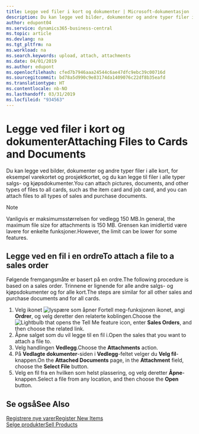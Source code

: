 ```yaml
---
title: Legge ved filer i kort og dokumenter | Microsoft-dokumentasjon
description: Du kan legge ved bilder, dokumenter og andre typer filer i alle kort i alle typer salgs- og kjøpsdokumenter.
author: edupont04
ms.service: dynamics365-business-central
ms.topic: article
ms.devlang: na
ms.tgt_pltfrm: na
ms.workload: na
ms.search.keywords: upload, attach, attachments
ms.date: 04/01/2019
ms.author: edupont
ms.openlocfilehash: cfed7b7946aaa24544c6ae47dfc9ebc39c00716d
ms.sourcegitcommit: bd78a5d990c9e83174da1409076c22df8b35eafd
ms.translationtype: HT
ms.contentlocale: nb-NO
ms.lasthandoff: 03/31/2019
ms.locfileid: "934563"
---
```

# <a name="attaching-files-to-cards-and-documents"></a><span data-ttu-id="b93e2-103">Legge ved filer i kort og dokumenter</span><span class="sxs-lookup"><span data-stu-id="b93e2-103">Attaching Files to Cards and Documents</span></span>
<span data-ttu-id="b93e2-104">Du kan legge ved bilder, dokumenter og andre typer filer i alle kort, for eksempel varekortet og prosjektkortet, og du kan legge til filer i alle typer salgs- og kjøpsdokumenter.</span><span class="sxs-lookup"><span data-stu-id="b93e2-104">You can attach pictures, documents, and other types of files to all cards, such as the item card and job card, and you can attach files to all types of sales and purchase documents.</span></span>

> [!Note]
> <span data-ttu-id="b93e2-105">Vanligvis er maksimumsstørrelsen for vedlegg 150 MB.</span><span class="sxs-lookup"><span data-stu-id="b93e2-105">In general, the maximum file size for attachments is 150 MB.</span></span> <span data-ttu-id="b93e2-106">Grensen kan imidlertid være lavere for enkelte funksjoner.</span><span class="sxs-lookup"><span data-stu-id="b93e2-106">However, the limit can be lower for some features.</span></span> 

## <a name="to-attach-a-file-to-a-sales-order"></a><span data-ttu-id="b93e2-107">Legge ved en fil i en ordre</span><span class="sxs-lookup"><span data-stu-id="b93e2-107">To attach a file to a sales order</span></span>
<span data-ttu-id="b93e2-108">Følgende fremgangsmåte er basert på en ordre.</span><span class="sxs-lookup"><span data-stu-id="b93e2-108">The following procedure is based on a sales order.</span></span> <span data-ttu-id="b93e2-109">Trinnene er lignende for alle andre salgs- og kjøpsdokumenter og for alle kort.</span><span class="sxs-lookup"><span data-stu-id="b93e2-109">The steps are similar for all other sales and purchase documents and for all cards.</span></span>

1. <span data-ttu-id="b93e2-110">Velg ikonet ![lyspære som åpner Fortell meg-funksjonen](media/ui-search/search_small.png "Fortell hva du vil gjøre") ikonet, angi **Ordrer**, og velg deretter den relaterte koblingen.</span><span class="sxs-lookup"><span data-stu-id="b93e2-110">Choose the ![Lightbulb that opens the Tell Me feature](media/ui-search/search_small.png "Tell me what you want to do") icon, enter **Sales Orders**, and then choose the related link.</span></span>
2. <span data-ttu-id="b93e2-111">Åpne salget som du vil legge til en fil i.</span><span class="sxs-lookup"><span data-stu-id="b93e2-111">Open the sales that you want to attach a file to.</span></span>
3. <span data-ttu-id="b93e2-112">Velg handlingen **Vedlegg**.</span><span class="sxs-lookup"><span data-stu-id="b93e2-112">Choose the **Attachments** action.</span></span>
4. <span data-ttu-id="b93e2-113">På **Vedlagte dokumenter**-siden i **Vedlegg**-feltet velger du **Velg fil**-knappen.</span><span class="sxs-lookup"><span data-stu-id="b93e2-113">On the **Attached Documents** page, in the **Attachment** field, choose the **Select File** button.</span></span>
5. <span data-ttu-id="b93e2-114">Velg en fil fra en hvilken som helst plassering, og velg deretter **Åpne**-knappen.</span><span class="sxs-lookup"><span data-stu-id="b93e2-114">Select a file from any location, and then choose the **Open** button.</span></span>

## <a name="see-also"></a><span data-ttu-id="b93e2-115">Se også</span><span class="sxs-lookup"><span data-stu-id="b93e2-115">See Also</span></span>
[<span data-ttu-id="b93e2-116">Registrere nye varer</span><span class="sxs-lookup"><span data-stu-id="b93e2-116">Register New Items</span></span>](inventory-how-register-new-items.md)  
[<span data-ttu-id="b93e2-117">Selge produkter</span><span class="sxs-lookup"><span data-stu-id="b93e2-117">Sell Products</span></span>](sales-how-sell-products.md)
